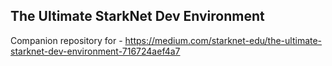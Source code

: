 ## The Ultimate StarkNet Dev Environment
Companion repository for - https://medium.com/starknet-edu/the-ultimate-starknet-dev-environment-716724aef4a7